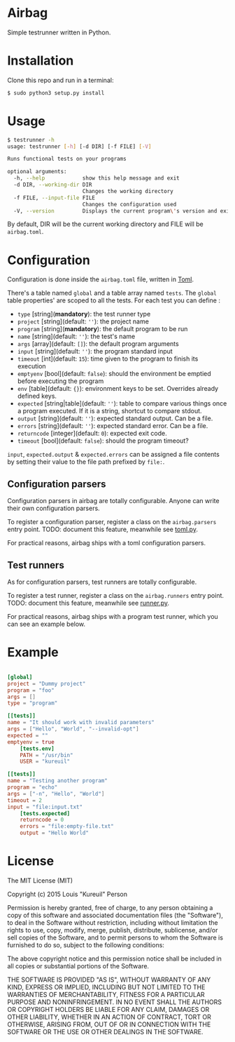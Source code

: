 # Airbag

Simple testrunner written in Python.

# Installation

Clone this repo and run in a terminal:

```bash
$ sudo python3 setup.py install
```

# Usage

```bash
$ testrunner -h
usage: testrunner [-h] [-d DIR] [-f FILE] [-V]

Runs functional tests on your programs

optional arguments:
  -h, --help            show this help message and exit
  -d DIR, --working-dir DIR
                        Changes the working directory
  -f FILE, --input-file FILE
                        Changes the configuration used
  -V, --version         Displays the current program\'s version and exit
```

By default, DIR will be the current working directory and FILE will be `airbag.toml`.

# Configuration

Configuration is done inside the `airbag.toml` file, written in [Toml](http://github.com/toml-lang/toml).

There's a table named `global` and a table array named `tests`. The `global` table properties' are scoped to all the tests. For each test you can define :

- `type` [string]\(**mandatory**): the test runner type
- `project` [string]\(default: `''`): the project name
- `program` [string]\(**mandatory**): the default program to be run
- `name` [string]\(default: `''`): the test's name
- `args` [array]\(default: `[]`): the default program arguments
- `input` [string]\(default: `''`): the program standard input
- `timeout` [int]\(default: `15`): time given to the program to finish its execution
- `emptyenv` [bool]\(default: `false`): should the environment be emptied before executing the program
- `env` [table]\(default: `{}`): environment keys to be set. Overrides already defined keys.
- `expected` [string|table]\(default: `''`): table to compare various things once a program executed. If it is a string, shortcut to compare stdout.
 - `output` [string]\(default: `''`): expected standard output. Can be a file.
 - `errors` [string]\(default: `''`): expected standard error. Can be a file.
 - `returncode` [integer]\(default: `0`): expected exit code.
 - `timeout` [bool]\(default: `false`): should the program timeout?

`input`, `expected.output` & `expected.errors` can be assigned a file contents by setting their value to the file path prefixed by `file:`.

## Configuration parsers

Configuration parsers in airbag are totally configurable. Anyone can write their own configuration parsers.

To register a configuration parser, register a class on the `airbag.parsers` entry point. TODO: document this feature, meanwhile see [toml.py](https://github.com/kureuil/airbag/blob/master/airbag_toml/toml.py).

For practical reasons, airbag ships with a toml configuration parsers.

## Test runners

As for configuration parsers, test runners are totally configurable.

To register a test runner, register a class on the `airbag.runners` entry point. TODO: document this feature, meanwhile see [runner.py](https://github.com/kureuil/airbag/blob/master/airbag_program/runner.py).

For practical reasons, airbag ships with a program test runner, which you can see an example below.

# Example

```toml

[global]
project = "Dummy project"
program = "foo"
args = []
type = "program"

[[tests]]
name = "It should work with invalid parameters"
args = ["Hello", "World", "--invalid-opt"]
expected = ""
emptyenv = true
    [tests.env]
    PATH = "/usr/bin"
    USER = "kureuil"

[[tests]]
name = "Testing another program"
program = "echo"
args = ["-n", "Hello", "World"]
timeout = 2
input = "file:input.txt"
    [tests.expected]
    returncode = 0
    errors = "file:empty-file.txt"
    output = "Hello World"

```

# License

The MIT License (MIT)

Copyright (c) 2015 Louis "Kureuil" Person

Permission is hereby granted, free of charge, to any person obtaining a copy
of this software and associated documentation files (the "Software"), to deal
in the Software without restriction, including without limitation the rights
to use, copy, modify, merge, publish, distribute, sublicense, and/or sell
copies of the Software, and to permit persons to whom the Software is
furnished to do so, subject to the following conditions:

The above copyright notice and this permission notice shall be included in all
copies or substantial portions of the Software.

THE SOFTWARE IS PROVIDED "AS IS", WITHOUT WARRANTY OF ANY KIND, EXPRESS OR
IMPLIED, INCLUDING BUT NOT LIMITED TO THE WARRANTIES OF MERCHANTABILITY,
FITNESS FOR A PARTICULAR PURPOSE AND NONINFRINGEMENT. IN NO EVENT SHALL THE
AUTHORS OR COPYRIGHT HOLDERS BE LIABLE FOR ANY CLAIM, DAMAGES OR OTHER
LIABILITY, WHETHER IN AN ACTION OF CONTRACT, TORT OR OTHERWISE, ARISING FROM,
OUT OF OR IN CONNECTION WITH THE SOFTWARE OR THE USE OR OTHER DEALINGS IN THE
SOFTWARE.
